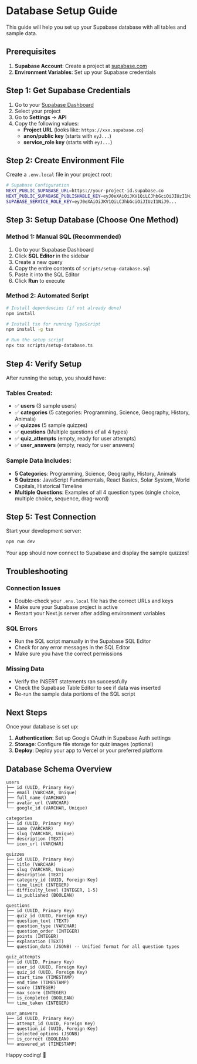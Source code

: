 # Database Setup Guide

This guide will help you set up your Supabase database with all tables and sample data.

## Prerequisites

1. **Supabase Account**: Create a project at [supabase.com](https://supabase.com)
2. **Environment Variables**: Set up your Supabase credentials

## Step 1: Get Supabase Credentials

1. Go to your [Supabase Dashboard](https://supabase.com/dashboard)
2. Select your project
3. Go to **Settings** → **API**
4. Copy the following values:
   - **Project URL** (looks like: `https://xxx.supabase.co`)
   - **anon/public key** (starts with `eyJ...`)
   - **service_role key** (starts with `eyJ...`)

## Step 2: Create Environment File

Create a `.env.local` file in your project root:

```bash
# Supabase Configuration
NEXT_PUBLIC_SUPABASE_URL=https://your-project-id.supabase.co
NEXT_PUBLIC_SUPABASE_PUBLISHABLE_KEY=eyJ0eXAiOiJKV1QiLCJhbGciOiJIUzI1NiJ9...
SUPABASE_SERVICE_ROLE_KEY=eyJ0eXAiOiJKV1QiLCJhbGciOiJIUzI1NiJ9...
```

## Step 3: Setup Database (Choose One Method)

### Method 1: Manual SQL (Recommended)

1. Go to your Supabase Dashboard
2. Click **SQL Editor** in the sidebar
3. Create a new query
4. Copy the entire contents of `scripts/setup-database.sql`
5. Paste it into the SQL Editor
6. Click **Run** to execute

### Method 2: Automated Script

```bash
# Install dependencies (if not already done)
npm install

# Install tsx for running TypeScript
npm install -g tsx

# Run the setup script
npx tsx scripts/setup-database.ts
```

## Step 4: Verify Setup

After running the setup, you should have:

### Tables Created:

- ✅ **users** (3 sample users)
- ✅ **categories** (5 categories: Programming, Science, Geography, History, Animals)
- ✅ **quizzes** (5 sample quizzes)
- ✅ **questions** (Multiple questions of all 4 types)
- ✅ **quiz_attempts** (empty, ready for user attempts)
- ✅ **user_answers** (empty, ready for user answers)

### Sample Data Includes:

- **5 Categories**: Programming, Science, Geography, History, Animals
- **5 Quizzes**: JavaScript Fundamentals, React Basics, Solar System, World Capitals, Historical Timeline
- **Multiple Questions**: Examples of all 4 question types (single choice, multiple choice, sequence, drag-word)

## Step 5: Test Connection

Start your development server:

```bash
npm run dev
```

Your app should now connect to Supabase and display the sample quizzes!

## Troubleshooting

### Connection Issues

- Double-check your `.env.local` file has the correct URLs and keys
- Make sure your Supabase project is active
- Restart your Next.js server after adding environment variables

### SQL Errors

- Run the SQL script manually in the Supabase SQL Editor
- Check for any error messages in the SQL Editor
- Make sure you have the correct permissions

### Missing Data

- Verify the INSERT statements ran successfully
- Check the Supabase Table Editor to see if data was inserted
- Re-run the sample data portions of the SQL script

## Next Steps

Once your database is set up:

1. **Authentication**: Set up Google OAuth in Supabase Auth settings
2. **Storage**: Configure file storage for quiz images (optional)
3. **Deploy**: Deploy your app to Vercel or your preferred platform

## Database Schema Overview

```
users
├── id (UUID, Primary Key)
├── email (VARCHAR, Unique)
├── full_name (VARCHAR)
├── avatar_url (VARCHAR)
└── google_id (VARCHAR, Unique)

categories
├── id (UUID, Primary Key)
├── name (VARCHAR)
├── slug (VARCHAR, Unique)
├── description (TEXT)
└── icon_url (VARCHAR)

quizzes
├── id (UUID, Primary Key)
├── title (VARCHAR)
├── slug (VARCHAR, Unique)
├── description (TEXT)
├── category_id (UUID, Foreign Key)
├── time_limit (INTEGER)
├── difficulty_level (INTEGER, 1-5)
└── is_published (BOOLEAN)

questions
├── id (UUID, Primary Key)
├── quiz_id (UUID, Foreign Key)
├── question_text (TEXT)
├── question_type (VARCHAR)
├── question_order (INTEGER)
├── points (INTEGER)
├── explanation (TEXT)
└── question_data (JSONB) -- Unified format for all question types

quiz_attempts
├── id (UUID, Primary Key)
├── user_id (UUID, Foreign Key)
├── quiz_id (UUID, Foreign Key)
├── start_time (TIMESTAMP)
├── end_time (TIMESTAMP)
├── score (INTEGER)
├── max_score (INTEGER)
├── is_completed (BOOLEAN)
└── time_taken (INTEGER)

user_answers
├── id (UUID, Primary Key)
├── attempt_id (UUID, Foreign Key)
├── question_id (UUID, Foreign Key)
├── selected_options (JSONB)
├── is_correct (BOOLEAN)
└── answered_at (TIMESTAMP)
```

Happy coding! 🚀
